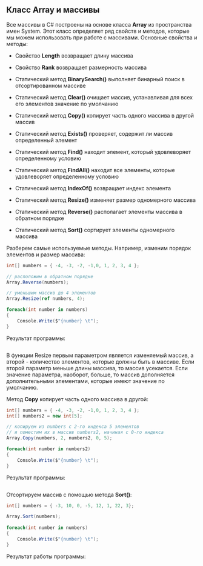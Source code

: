 ## Класс Array и массивы

Все массивы в C# построены на основе класса **Array** из пространства имен System. Этот класс определяет ряд свойств и 
методов, которые мы можем использовать при работе с массивами. Основные свойства и методы:

- Свойство **Length** возвращает длину массива

- Свойство **Rank** возвращает размерность массива

- Статический метод **BinarySearch()** выполняет бинарный поиск в отсортированном массиве

- Статический метод **Clear()** очищает массив, устанавливая для всех его элементов значение по умолчанию

- Статический метод **Copy()** копирует часть одного массива в другой массив

- Статический метод **Exists()** проверяет, содержит ли массив определенный элемент

- Статический метод **Find()** находит элемент, который удовлеворяет определенному условию

- Статический метод **FindAll()** находит все элементы, которые удовлеворяет определенному условию

- Статический метод **IndexOf()** возвращает индекс элемента

- Статический метод **Resize()** изменяет размер одномерного массива

- Статический метод **Reverse()** располагает элементы массива в обратном порядке

- Статический метод **Sort()** сортирует элементы одномерного массива

Разберем самые используемые методы. Например, изменим порядок элементов и размер массива:

```cs
int[] numbers = { -4, -3, -2, -1,0, 1, 2, 3, 4 };

// расположим в обратном порядке
Array.Reverse(numbers);

// уменьшим массив до 4 элементов
Array.Resize(ref numbers, 4);

foreach(int number in numbers)
{
    Console.Write($"{number} \t");
}
```

Результат программы:

```

```

В функции Resize первым параметром является изменяемый массив, а второй - количество элементов, которые должны быть в массиве. Если второй параметр меньше длины массива, 
то массив усекается. Если значение параметра, наоборот, больше, то массив дополняется дополнительными элементами, которые имеют значение по умолчанию.

Метод **Copy** копирует часть одного массива в другой:

```cs
int[] numbers = { -4, -3, -2, -1,0, 1, 2, 3, 4 };
int[] numbers2 = new int[5];

// копируем из numbers с 2-го индекса 5 элементов 
// и поместим их в массив numbers2, начиная с 0-го индекса
Array.Copy(numbers, 2, numbers2, 0, 5); 

foreach(int number in numbers2)
{
    Console.Write($"{number} \t");
}
```

Результат программы:

```

```

Отсортируем массив с помощью метода **Sort()**:

```cs
int[] numbers = { -3, 10, 0, -5, 12, 1, 22, 3};

Array.Sort(numbers);
            
foreach(int number in numbers)
{
    Console.Write($"{number} \t");
}
```

Результат работы программы:

```

```


